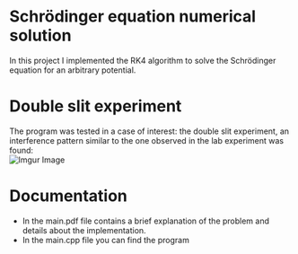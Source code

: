 # Schrödinger equation numerical solution
In this project I implemented the RK4 algorithm to solve the Schrödinger equation for an arbitrary potential.
# Double slit experiment
The program was tested in a case of interest: the double slit experiment, an interference pattern similar to the one 
observed in the lab experiment was found:  
![Imgur Image](https://imgur.com/CkuyFCc.png)
# Documentation
* In the main.pdf file contains a brief explanation of the problem and details about the implementation.  
* In the main.cpp file you can find the program
